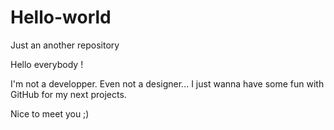 # Hello-world
Just an another repository

Hello everybody !

I'm not a developper. Even not a designer...
I just wanna have some fun with GitHub for my next projects.

Nice to meet you ;)
